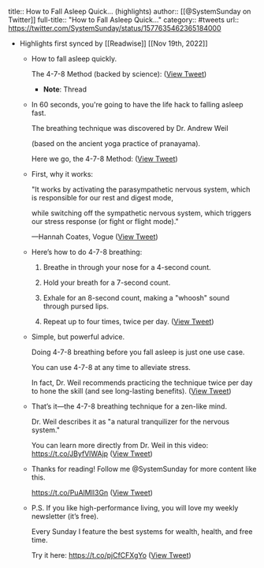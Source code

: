 title:: How to Fall Asleep Quick... (highlights)
author:: [[@SystemSunday on Twitter]]
full-title:: "How to Fall Asleep Quick..."
category:: #tweets
url:: https://twitter.com/SystemSunday/status/1577635462365184000

- Highlights first synced by [[Readwise]] [[Nov 19th, 2022]]
	- How to fall asleep quickly.
	  
	  The 4-7-8 Method (backed by science): ([View Tweet](https://twitter.com/SystemSunday/status/1577635462365184000))
		- **Note**: Thread
	- In 60 seconds, you're going to have the life hack to falling asleep fast.
	  
	  The breathing technique was discovered by Dr. Andrew Weil 
	  
	  (based on the ancient yoga practice of pranayama).
	  
	  Here we go, the 4-7-8 Method: ([View Tweet](https://twitter.com/SystemSunday/status/1577635463967514624))
	- First, why it works:
	  
	  "It works by activating the parasympathetic nervous system, which is responsible for our rest and digest mode,
	  
	  while switching off the sympathetic nervous system, which triggers our stress response (or fight or flight mode)."
	  
	  —Hannah Coates, Vogue ([View Tweet](https://twitter.com/SystemSunday/status/1577635465464872960))
	- Here’s how to do 4-7-8 breathing:
	  
	  1. Breathe in through your nose for a 4-second count.
	  
	  2. Hold your breath for a 7-second count.
	  
	  3. Exhale for an 8-second count, making a "whoosh" sound through pursed lips. 
	  
	  4. Repeat up to four times, twice per day. ([View Tweet](https://twitter.com/SystemSunday/status/1577635467670994944))
	- Simple, but powerful advice.
	  
	  Doing 4-7-8 breathing before you fall asleep is just one use case.
	  
	  You can use 4-7-8 at any time to alleviate stress.
	  
	  In fact, Dr. Weil recommends practicing the technique twice per day to hone the skill (and see long-lasting benefits). ([View Tweet](https://twitter.com/SystemSunday/status/1577635469206163456))
	- That’s it—the 4-7-8 breathing technique for a zen-like mind.
	  
	  Dr. Weil describes it as "a natural tranquilizer for the nervous system."
	  
	  You can learn more directly from Dr. Weil in this video:
	  https://t.co/JByfVlWAjp ([View Tweet](https://twitter.com/SystemSunday/status/1577635472129466370))
	- Thanks for reading! Follow me @SystemSunday for more content like this.
	  
	  https://t.co/PuAlMIl3Gn ([View Tweet](https://twitter.com/SystemSunday/status/1577635474063216640))
	- P.S. If you like high-performance living, you will love my weekly newsletter (it’s free).
	  
	  Every Sunday I feature the best systems for wealth, health, and free time.
	  
	  Try it here:
	  https://t.co/pjCfCFXgYo ([View Tweet](https://twitter.com/SystemSunday/status/1577701408312369152))